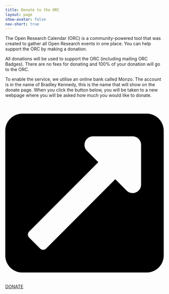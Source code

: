 ```yaml
---
title: Donate to the ORC
layout: page
show-avatar: false
nav-short: true
---
```

The Open Research Calendar (ORC) is a community-powered tool that was created to gather all Open Research events in one place.  You can help support the ORC by making a donation.

All donations will be used to support the ORC (including mailing ORC Badges). There are no fees for donating and 100% of your donation will go to the ORC.

To enable the service, we utilise an online bank called Monzo. The account is in the name of Bradley Kennedy, this is the name that will show on the donate page. When you click the button below, you will be taken to a new webpage where you will be asked how much you would like to donate.

<sup><svg class="svg-inline--fa fa-external-link-square-alt fa-w-14" aria-hidden="true" focusable="false" data-prefix="fas" data-icon="external-link-square-alt" role="img" xmlns="http://www.w3.org/2000/svg" viewBox="0 0 448 512" data-fa-i2svg=""><path fill="%23FF7700" d="M448 80v352c0 26.51-21.49 48-48 48H48c-26.51 0-48-21.49-48-48V80c0-26.51 21.49-48 48-48h352c26.51 0 48 21.49 48 48zm-88 16H248.029c-21.313 0-32.08 25.861-16.971 40.971l31.984 31.987L67.515 364.485c-4.686 4.686-4.686 12.284 0 16.971l31.029 31.029c4.687 4.686 12.285 4.686 16.971 0l195.526-195.526 31.988 31.991C358.058 263.977 384 253.425 384 231.979V120c0-13.255-10.745-24-24-24z"></path></svg></sup> [DONATE](https://monzo.me/bradleykennedy5?d=for%20Open%20Research%20Calendar)  
